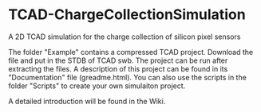 # TCAD-ChargeCollectionSimulation
A 2D TCAD simulation for the charge collection of silicon pixel sensors

The folder "Example" contains a compressed TCAD project. Download the file and put in the STDB of TCAD swb. The project can be run after extracting the files. A description of this project can be found in its "Documentation" file (greadme.html).
You can also use the scripts in the folder "Scripts" to create your own simulaiton project.

A detailed introduction will be found in the Wiki.
